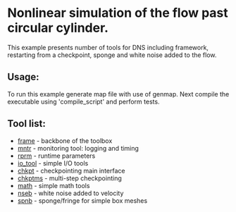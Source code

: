 # Nonlinear simulation of the flow past circular cylinder.

This example presents number of tools for DNS including framework, restarting from a checkpoint, sponge and white noise added to the flow.

## Usage:
To run this example generate map file with use of genmap. Next compile the executable using 'compile_script' and perform tests.

## Tool list:
* [frame](https://kth-nek5000.github.io/KTH_Framework/group__frame.html) - backbone of the toolbox
* [mntr](https://kth-nek5000.github.io/KTH_Framework/group__mntr.html) - monitoring tool: logging and timing
* [rprm](https://kth-nek5000.github.io/KTH_Framework/group__rprm.html) - runtime parameters
* [io_tool](https://kth-nek5000.github.io/KTH_Framework/group__io__tools.html) - simple I/O tools
* [chkpt](https://kth-nek5000.github.io/KTH_Framework/group__chkpt.html) - checkpointing main interface
* [chkptms](https://kth-nek5000.github.io/KTH_Framework/group__chkptms.html) - multi-step checkpointing
* [math](https://kth-nek5000.github.io/KTH_Framework/group__math.html) - simple math tools
* [nseb](https://kth-nek5000.github.io/KTH_Framework/group__nseb.html) - white noise added to velocity
* [spnb](https://kth-nek5000.github.io/KTH_Framework/group__spnb.html) - sponge/fringe for simple box meshes